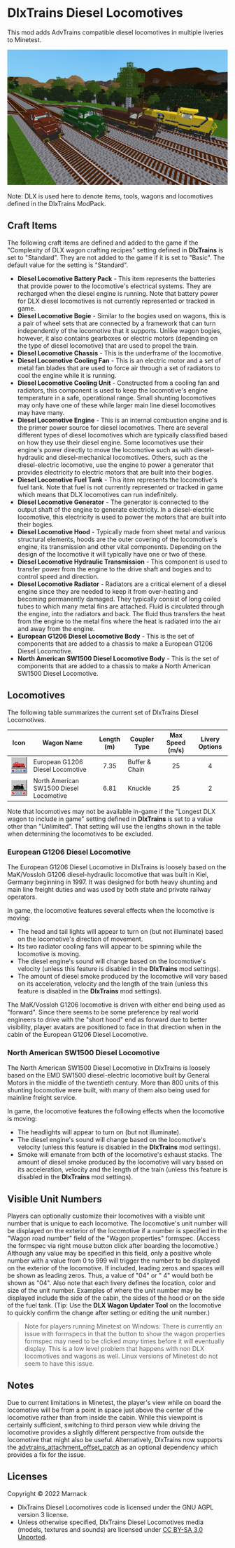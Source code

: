 # DlxTrains Diesel Locomotives

This mod adds AdvTrains compatible diesel locomotives in multiple liveries to Minetest.

![](screenshot.png)

Note: DLX is used here to denote items, tools, wagons and locomotives defined in the DlxTrains ModPack.

## Craft Items

The following craft items are defined and added to the game if the "Complexity of DLX wagon crafting recipes" setting defined in **DlxTrains** is set to "Standard".  They are not added to the game if it is set to "Basic".  The default value for the setting is "Standard".

- **Diesel Locomotive Battery Pack** - This item represents the batteries that provide power to the locomotive's electrical systems.  They are recharged when the diesel engine is running.  Note that battery power for DLX diesel locomotives is not currently represented or tracked in game.
- **Diesel Locomotive Bogie** - Similar to the bogies used on wagons, this is a pair of wheel sets that are connected by a framework that can turn independently of the locomotive that it supports.  Unlike wagon bogies, however, it also contains gearboxes or electric motors (depending on the type of diesel locomotive) that are used to propel the train.
- **Diesel Locomotive Chassis** - This is the underframe of the locomotive.
- **Diesel Locomotive Cooling Fan** - This is an electric motor and a set of metal fan blades that are used to force air through a set of radiators to cool the engine while it is running.
- **Diesel Locomotive Cooling Unit** - Constructed from a cooling fan and  radiators, this component is used to keep the locomotive's engine temperature in a safe, operational range.  Small  shunting locomotives may only have one of these while larger main line diesel locomotives may have many.
- **Diesel Locomotive Engine** - This is an internal combustion engine and is the primer power source for diesel locomotives.  There are several different types of diesel locomotives which are typically classified based on how they use their diesel engine.  Some locomotives use their engine's power directly to move the locomotive such as with diesel-hydraulic and diesel-mechanical locomotives.  Others, such as the diesel-electric locomotive, use the engine to power a generator that provides electricity to electric motors that are built into their bogies.
- **Diesel Locomotive Fuel Tank** - This item represents the locomotive's fuel tank.  Note that fuel is not currently represented or tracked in game which means that DLX locomotives can run indefinitely.
- **Diesel Locomotive Generator** - The generator is connected to the output shaft of the engine to generate electricity.  In a diesel-electric locomotive, this electricity is used to power the motors that are built into their bogies.
- **Diesel Locomotive Hood** - Typically made from sheet metal and various structural elements, hoods are the outer covering of the locomotive's engine, its transmission and other vital components.  Depending on the design of the locomotive it will typically have one or two of these.
- **Diesel Locomotive Hydraulic Transmission** - This component is used to transfer power from the engine to the drive shaft and bogies and to control speed and direction.
- **Diesel Locomotive Radiator** - Radiators are a critical element of a diesel engine since they are needed to keep it from over-heating and becoming permanently damaged. They typically consist of long coiled tubes to which many metal fins are attached.  Fluid is circulated through the engine, into the radiators and back.  The fluid thus transfers the heat from the engine to the metal fins where the heat is radiated into the air and away from the engine.
- **European G1206 Diesel Locomotive Body** - This is the set of components that are added to a chassis to make a European G1206 Diesel Locomotive.
- **North American SW1500 Diesel Locomotive Body** - This is the set of components that are added to a chassis to make a North American SW1500 Diesel Locomotive.

## Locomotives

The following table summarizes the current set of DlxTrains Diesel Locomotives.

Icon|Wagon Name|Length (m)|Coupler Type|Max Speed (m/s)|Livery Options
:---:|---|:---:|---|:---:|:---:
![](textures/inventory/dlxtrains_diesel_locomotives_locomotive_type1_inv.png)|European G1206 Diesel Locomotive|7.35|Buffer & Chain|25|4
![](textures/inventory/dlxtrains_diesel_locomotives_locomotive_type2_inv.png)|North American SW1500 Diesel Locomotive|6.81|Knuckle|25|2

Note that locomotives may not be available in-game if the "Longest DLX wagon to include in game" setting defined in **DlxTrains** is set to a value other than "Unlimited".  That setting will use the lengths shown in the table when determining the locomotives to be excluded.

### European G1206 Diesel Locomotive

The European G1206 Diesel Locomotive in DlxTrains is loosely based on the MaK/Vossloh G1206 diesel-hydraulic locomotive that was built in Kiel, Germany beginning in 1997.  It was designed for both heavy shunting and main line freight duties and was used by both state and private railway operators.

In game, the locomotive features several effects when the locomotive is moving:
* The head and tail lights will appear to turn on (but not illuminate) based on the locomotive's direction of movement.
* Its two radiator cooling fans will appear to be spinning while the locomotive is moving.
* The diesel engine's sound will change based on the locomotive's velocity (unless this feature is disabled in the **DlxTrains** mod settings).
* The amount of diesel smoke produced by the locomotive will vary based on its acceleration, velocity and the length of the train (unless this feature is disabled in the **DlxTrains** mod settings).

The MaK/Vossloh G1206 locomotive is driven with either end being used as "forward".  Since there seems to be some preference by real world engineers to drive with the "short hood" end as forward due to better visibility, player avatars are positioned to face in that direction when in the cabin of the European G1206 Diesel Locomotive.

### North American SW1500 Diesel Locomotive

The North American SW1500 Diesel Locomotive in DlxTrains is loosely based on the EMD SW1500 diesel-electric locomotive built by General Motors in the middle of the twentieth century.  More than 800 units of this shunting locomotive were built, with many of them also being used for mainline freight service.

In game, the locomotive features the following effects when the locomotive is moving:
* The headlights will appear to turn on (but not illuminate).
* The diesel engine's sound will change based on the locomotive's velocity (unless this feature is disabled in the **DlxTrains** mod settings).
* Smoke will emanate from both of the locomotive's exhaust stacks. The amount of diesel smoke produced by the locomotive will vary based on its acceleration, velocity and the length of the train (unless this feature is disabled in the **DlxTrains** mod settings).

## Visible Unit Numbers

Players can optionally customize their locomotives with a visible unit number that is unique to each locomotive.  The locomotive's unit number will be displayed on the exterior of the locomotive if a number is specified in the "Wagon road number" field of the "Wagon properties" formspec.  (Access the formspec via right mouse button click after boarding the locomotive.)  Although any value may be specified in this field, only a positive whole number with a value from 0 to 999 will trigger the number to be displayed on the exterior of the locomotive.  If included, leading zeros and spaces will be shown as leading zeros.  Thus, a value of "04" or " 4" would both be shown as "04".  Also note that each livery defines the location, color and size of the unit number. Examples of where the unit number may be displayed include the side of the cabin, the sides of the hood or on the side of the fuel tank.  (Tip: Use the **DLX Wagon Updater Tool** on the locomotive to quickly confirm the change after setting or editing the unit number.)

> Note for players running Minetest on Windows: There is currently an issue with formspecs in that the button to show the wagon properties formspec may need to be clicked *many* times before it will eventually display.  This is a low level problem that happens with non DLX locomotives and wagons as well.  Linux versions of Minetest do not seem to have this issue.

## Notes

Due to current limitations in Minetest, the player's view while on board the locomotive will be from a point in space just above the center of the locomotive rather than from inside the cabin.  While this viewpoint is certainly sufficient, switching to third person view while driving the locomotive provides a slightly different perspective from outside the locomotive that might also be useful.  Alternatively, DlxTrains now supports the [advtrains_attachment_offset_patch](https://content.minetest.net/packages/doxygen_spammer/advtrains_attachment_offset_patch/) as an optional dependency which provides a fix for the issue.

## Licenses

Copyright © 2022 Marnack

- DlxTrains Diesel Locomotives code is licensed under the GNU AGPL version 3 license.
- Unless otherwise specified, DlxTrains Diesel Locomotives media (models, textures and sounds) are licensed under [CC BY-SA 3.0 Unported](https://creativecommons.org/licenses/by-sa/3.0/).
